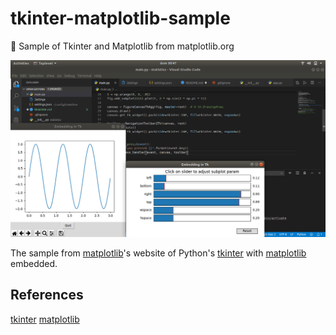 # tkinter-matplotlib-sample
🐍 Sample of Tkinter and Matplotlib from matplotlib.org

<div align="center">
	<img
		alt="extensions"
		src="https://raw.githubusercontent.com/estebanborai/tkinter-matplotlib-sample/master/docs/screenshot.png"
	/>
</div>

The sample from [matplotlib](https://matplotlib.org/3.1.0/gallery/user_interfaces/embedding_in_tk_sgskip.html)'s website of Python's [tkinter](https://docs.python.org/3/library/tkinter.html) with [matplotlib](https://matplotlib.org/) embedded.

## References
[tkinter](https://docs.python.org/3/library/tkinter.html)
[matplotlib](https://matplotlib.org/3.1.0/gallery/user_interfaces/embedding_in_tk_sgskip.html)
